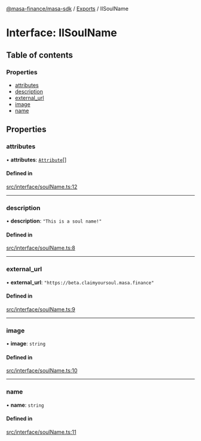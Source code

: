 [@masa-finance/masa-sdk](../README.md) / [Exports](../modules.md) / IISoulName

# Interface: IISoulName

## Table of contents

### Properties

- [attributes](IISoulName.md#attributes)
- [description](IISoulName.md#description)
- [external\_url](IISoulName.md#external_url)
- [image](IISoulName.md#image)
- [name](IISoulName.md#name)

## Properties

### attributes

• **attributes**: [`Attribute`](Attribute.md)[]

#### Defined in

[src/interface/soulName.ts:12](https://github.com/masa-finance/masa-sdk/blob/d4e7116/src/interface/soulName.ts#L12)

___

### description

• **description**: ``"This is a soul name!"``

#### Defined in

[src/interface/soulName.ts:8](https://github.com/masa-finance/masa-sdk/blob/d4e7116/src/interface/soulName.ts#L8)

___

### external\_url

• **external\_url**: ``"https://beta.claimyoursoul.masa.finance"``

#### Defined in

[src/interface/soulName.ts:9](https://github.com/masa-finance/masa-sdk/blob/d4e7116/src/interface/soulName.ts#L9)

___

### image

• **image**: `string`

#### Defined in

[src/interface/soulName.ts:10](https://github.com/masa-finance/masa-sdk/blob/d4e7116/src/interface/soulName.ts#L10)

___

### name

• **name**: `string`

#### Defined in

[src/interface/soulName.ts:11](https://github.com/masa-finance/masa-sdk/blob/d4e7116/src/interface/soulName.ts#L11)
